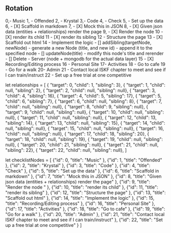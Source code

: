 ## Rotation

0,- Music
1,    - Offended
2,    - Krystal
3,- Code
4,    - Check
5,        - Set up the data
6,            - [X] Scaffold in markdown
7,            - [X] Mock this in JSON
8,            - [X] Given json data (entities + relationships) render the page
9,                - [X] Render the node 
10                - [X] render its child
11                - [X] render its sibling
12        - Structure the page
13            - [X] Scaffold out html
14        - Implement the logic
            - [] addSibling(targetNode, newNode)
                - generate a new Node (title, and new id)
                - append it to the specified node
            - [] updateNode(title)
                - modify this node's title and rerender 
            - [] Delete
          - Server (node + mongodb for the actual data layer)
15        - [X] Recording/Editing process
16    - Personal Site
17- Activities
18    - Go to cafe
19    - Go for a walk
20- Admin
21    - Contact local ISKF chapter to meet and see if I can train/instruct
22    - Set up a free trial at one competitive



let relationships = [
    { "target": 0, "child": 1, "sibling": 3},
    { "target": 1, "child": null, "sibling": 2},
    { "target": 2, "child": null, "sibling": null},
    { "target": 3, "child": 4, "sibling": 16},
    { "target": 4, "child": 5, "sibling": 17},
    { "target": 5, "child": 6, "sibling": 7},
    { "target": 6, "child": null, "sibling": 8},
    { "target": 7, "child": null, "sibling": null},
    { "target": 8, "child": 9, "sibling": null},
    { "target": 9, "child": null, "sibling": null},
    { "target": 10, "child": null, "sibling": null},
    { "target": 11, "child": null, "sibling": null},
    { "target": 12, "child": 13, "sibling": 14},
    { "target": 13, "child": null, "sibling": 15},
    { "target": 14, "child": null, "sibling": null},
    { "target": 15, "child": null, "sibling": null},
    { "target": 16, "child": null, "sibling": null},
    { "target": 17, "child": 18, "sibling": 20},
    { "target": 18, "child": null, "sibling": 19},
    { "target": 19, "child": null, "sibling": null},
    { "target": 20, "child": 21, "sibling": null},
    { "target": 21, "child": null, "sibling": 22},
    { "target": 22, "child": null, "sibling": null},
]

let checklistNodes = [
    {"id": 0, "title": "Music" },
    {"id": 1, "title": "Offended" },
    {"id": 2, "title": "Krystal" },
    {"id": 3, "title": "Code" },
    {"id": 4, "title": "Check" },
    {"id": 5, "title": "Set up the data" },
    {"id": 6, "title": "Scaffold in markdown" },
    {"id": 7, "title": "Mock this in JSON" },
    {"id": 8, "title": "Given json data (entities + relationships) render the page" },
    {"id": 9, "title": "Render the node " },
    {"id": 10, "title": "render its child" },
    {"id": 11, "title": "render its sibling" },
    {"id": 12, "title": "Structure the page" },
    {"id": 13, "title": "Scaffold out html" },
    {"id": 14, "title": "Implement the logic" },
    {"id": 15, "title": "Recording/Editing process" },
    {"id": 16, "title": "Personal Site" },
    {"id": 17, "title": "Activities" },
    {"id": 18, "title": "Go to cafe" },
    {"id": 19, "title": "Go for a walk" },
    {"id": 20, "title": "Admin" },
    {"id": 21, "title": "Contact local ISKF chapter to meet and see if I can train/instruct" },
    {"id": 22, "title": "Set up a free trial at one competitive" }
]